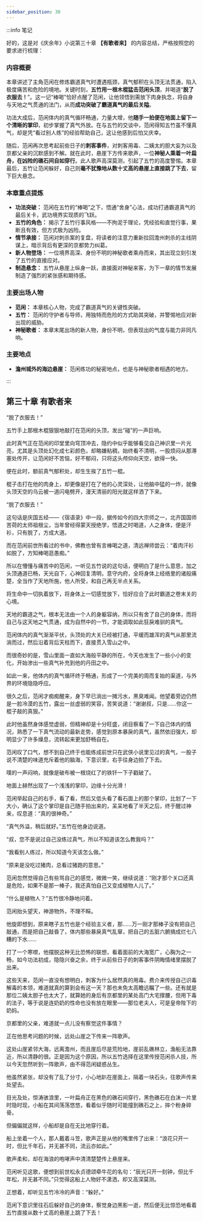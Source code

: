 ```yaml
---
sidebar_position: 30
---
```


:::info 笔记

好的，这是对《庆余年》小说第三十章 **【有歌者来】** 的内容总结，严格按照您的要求进行梳理：

### **内容概要**

本章讲述了主角范闲在修炼霸道真气时遭遇瓶颈，真气郁积在头顶无法贯通，陷入极度痛苦和危险的境地。关键时刻，**五竹用一根木棍猛击范闲头顶**，并喝道“**脱了衣服去！**”。这一记“棒喝”恰好点醒了范闲，让他领悟到需放下肉身执念，将自身与天地之气贯通的法门，从而**成功突破了霸道真气的最后关隘**。

功法大成后，范闲体内的真气循环畅通，力量大增，他**随手一拍便在地面上留下一个清晰的掌印**，初步掌握了真气外放。在与五竹的交谈中，范闲得知五竹虽不懂真气，却是凭“看过别人练”的经验帮助自己，这让他感到后怕又庆幸。

随后，范闲再次思考起前些日子的**刺客事件**，对刺客用毒、二姨太的胆大妄为以及京都父亲的沉默感到不解。就在此时，悬崖下方传来歌声，一位**神秘人乘着一叶扁舟，在凶险的礁石间自如穿行**。此人歌声高深莫测，引起了五竹的高度警惕。本章最后，五竹让范闲躲好，自己则**毫不犹豫地从数十丈高的悬崖上直接跳了下去**，留下巨大悬念。

### **本章重点提炼**

*   **功法突破：** 范闲在五竹的“棒喝”之下，悟通“舍身”心法，成功打通霸道真气的最后关卡，武功境界实现质的飞跃。
*   **五竹的角色：** 揭示了五竹行事风格——不拘泥于理论，凭经验和直觉行事，果断且有效，但方式极为凶险。
*   **情节承接：** 范闲对刺杀案的复盘，将读者的注意力重新拉回澹州刺杀的主线阴谋上，暗示背后有更深的京都势力纠葛。
*   **新人物登场：** 一位境界高深、身份不明的神秘歌者乘舟而来，其出现立刻引发了五竹的直接应对。
*   **制造悬念：** 五竹从悬崖上纵身一跃，直接面对神秘来客，为下一章的情节发展制造了强烈的紧张感和期待感。

### **主要出场人物**

*   **范闲：** 本章核心人物，完成了霸道真气的关键性突破。
*   **五竹：** 范闲的守护者与导师，用独特而危险的方式助其突破，并警惕地应对新出现的威胁。
*   **神秘歌者：** 本章末尾出场的新人物，身份不明，但表现出的气度与能力非同凡响。

### **主要地点**

*   **澹州城外的海边悬崖：** 范闲练功的秘密地点，也是与神秘歌者相遇的地方。

:::

## 第三十章 **有歌者来**

“脱了衣服去！”

五竹手上那根木棍狠狠地敲打在范闲的头顶，发出“碰”的一声巨响。

此时真气正在范闲的印堂里向穹顶冲去，隐约中似乎能够看见自己神识里一片光亮，尤其是头顶处幻化成七彩颜色，却略嫌粘稠，始终看不清明，一股烦闷从那滞塞处传开，让范闲好不苦恼，好不郁闷，只将这头颅仰向天空，欲得一快。

便在此时，额前真气郁积处，却生生挨了五竹一棍。

棍子击打在他的肉身上，却更像是打在了他的心灵深处，让他脑中猛的一炸，就像头顶天空的乌云被一道闪电劈开，漫天清丽的阳光就这样洒了下来。

“脱了衣服去！”

这句话是庆国五经——《宿语录》中一段，据传如今的四大宗师之一，北齐国国师苦荷的太师祖根尘，当年曾经得蒙天授绝学，悟道之时喝道，人之身体，便是汗衫，只有脱了，方成大道。

而在范闲前世所看过的书中，佛教也曾有言棒喝之道，清远禅师尝云：“着肉汗衫如脱了，方知棒喝逛愚痴。”

所以在懵懂与痛苦中的范闲，一听见五竹说的这句话，便明白了是什么意思，加之头顶通道已畅，天光自下，心神回复清明，意守内府，全将身体上经络里的诸般痛楚，全当作了天地所施，他人所受，和自己再无半点关系。

将生命中一切执着放下，将身体上一切感觉放下，恰好应合了此时霸道之卷末关的心境。

天地的霸道之气，根本无法由一个人的身躯容纳，所以只有舍了自己的身体，而将自己与这天地之气贯通，成为自然中的一节，才能调取如此狂戾难驯的真气。

范闲体内的真气渐渐平伏，头顶处的大关已经被打通，平缓而雄浑的真气从那里流淌而过，然后沿着背后天柱而下，直接贯入雪山之中。

而很奇妙的是，雪山里面一直如大海般平静的所在，今天也发生了一些小小的变化，开始渗出一些真气补充到他的丹田之中。

如此一来，他体内的真气循环终于畅通，形成了一个完美的周而复始的渠道，与外界的环境隐隐呼应。

很久之后，范闲才痴痴醒来，身下早已淌出一摊污水，黑臭难闻。他望着旁边仍然是一脸冷漠的五竹，露出一丝虚弱的笑容，苦笑说道：“谢谢叔，只是……你这一棍子敲的真狠。”

此时他虽然身体感觉虚弱，但精神却是十分旺盛，闭目察看了一下自己体内的情况，熟悉了一下真气流动的最新走势，感觉到原本暴戾的真气，虽然依旧强大，却明显少了许多燥息，流转起来更加舒畅自在。

范闲叹了口气，想不到自己终于也能练成前世只在武侠小说里见过的真气，一股子说不清楚的味道充斥着他的脑海，下意识里，右手往身边拍了下去。

噗的一声闷响，就像是破布被一根烧红了的铁钎一下子戳破了。

地面上赫然出现了一个浅浅的掌印，边缘十分光滑！

范闲举起自己的右手，看了看，然后又低头看了看石面上的那个掌印，比划了一下大小，确认了这个掌印是自己随手拍出来的，呆呆地看了半天之后，终于醒过神来，叹息道：“真的很神奇。”

“真气外溢，稍后就好。”五竹在他身边说道。

“叔，您不是说过自己没练过真气，所以不知道该怎么教我吗？”

“我看别人练过，所以知道今天该怎么做。”

“原来是没吃过猪肉，总看过猪跑的意思。”

范闲忽然觉得自己有些骂自己的感觉，微微一笑，继续说道：“刚才那个关口还真是危险，如果不是那一棒子，我还真怕自己又变成植物人儿了。”

“什么是植物人？”五竹很冷静地问着。

范闲抬头望天，神游物外，不理不睬。

他旋即想到，原来瞎子五竹也是个经验主义者，那……万一刚才那棒子没有把自己敲通，而是把自己敲昏了，体内那些暴戾真气乱窜，把自己的五脏六腑搞成烂七八糟的下水……

打了一个寒噤，他摆脱这种无比恐怖的联想，看着面前的大海宽广，心胸为之一畅，如今功法初成，隐隐兴奋之余，终于从前些日子的刺客事件阴晦情绪里摆脱了出来。

这些天来，范闲一直没有想明白，刺客为什么居然真的用毒。费介来传授自己识毒解毒的本领，难道就真的算到会有这一天？那也未免太高瞻远瞩了一些。还有就是那位二姨太胆子也太大了，就算她的身后有京都里的某处高门大宅撑腰，但用下毒的法子，等于说是连奶奶的性命也没有放在眼里——那位老夫人，可是皇帝陛下的奶妈。

京都里的父亲，难道就一点儿没有察觉这件事情？

正在他思考问题的时候，远处山崖之下传来一阵歌声。

这处山崖紧邻大海，远离澹州，而且崖后尽是荒险地，崖前乱礁林立，渔船无法靠近，所以清静的很。正是因为这个原因，所以五竹选择在这里传授范闲杀人技，所以今天忽然听到一阵歌声，由不得范闲疑惑丛生。

他虽然紧张，却没有了乱了分寸，小心地趴在崖面上，隔着一块石头，往歌声传来处望去。

目光及处，惊涛骇浪里，一叶扁舟正在黑色的礁石间穿行，黑色礁石在白沫一片里时隐时现，小船在其间荡荡悠悠，看着似乎随时可能撞到礁石之上，摔个粉身碎骨。

但偏偏就这样，小船却是自在无比地穿行着。

船上坐着一个人，那人戴着斗笠，歌声正是从他的嘴里传了出来：“浪花只开一时，但比千年石，并无甚不同，流云亦如此。”

歌声柔和，却在海浪的咆哮声中清清楚楚传上悬崖来。

范闲听见这歌，便想到前世松永贞德颂牵牛花的名句：“辰光只开一刻钟，但比千年松，并无甚不同。”只觉得这船上人物好不潇洒，却又高深莫测。

正想着，却听见五竹冷冷的声音：“躲好。”

范闲下意识里往石后躲好自己的身体，察觉身边黑影一逝，然后便无比惊恐地看着五竹直接从数十丈高的悬崖上跳了下去！

